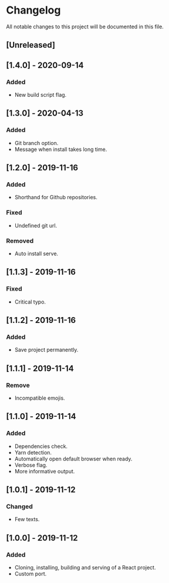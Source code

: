 # Changelog
All notable changes to this project will be documented in this file.

## [Unreleased]

## [1.4.0] - 2020-09-14
### Added 
- New build script flag.

## [1.3.0] - 2020-04-13
### Added
- Git branch option.
- Message when install takes long time.

## [1.2.0] - 2019-11-16
### Added
- Shorthand for Github repositories.

### Fixed
- Undefined git url.

### Removed
- Auto install serve.

## [1.1.3] - 2019-11-16
### Fixed
- Critical typo.

## [1.1.2] - 2019-11-16
### Added
- Save project permanently.

## [1.1.1] - 2019-11-14
### Remove
- Incompatible emojis.

## [1.1.0] - 2019-11-14
### Added
- Dependencies check.
- Yarn detection.
- Automatically open default browser when ready.
- Verbose flag.
- More informative output.

## [1.0.1] - 2019-11-12
### Changed
- Few texts.

## [1.0.0] - 2019-11-12
### Added
- Cloning, installing, building and serving of a React project.
- Custom port.